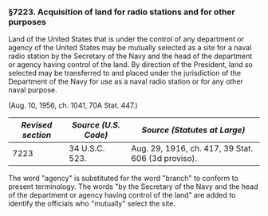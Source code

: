 ### §7223. Acquisition of land for radio stations and for other purposes ###

Land of the United States that is under the control of any department or agency of the United States may be mutually selected as a site for a naval radio station by the Secretary of the Navy and the head of the department or agency having control of the land. By direction of the President, land so selected may be transferred to and placed under the jurisdiction of the Department of the Navy for use as a naval radio station or for any other naval purpose.

(Aug. 10, 1956, ch. 1041, 70A Stat. 447.)

|*Revised section*|*Source (U.S. Code)*|           *Source (Statutes at Large)*           |
|-----------------|--------------------|--------------------------------------------------|
|      7223       |   34 U.S.C. 523.   |Aug. 29, 1916, ch. 417, 39 Stat. 606 (3d proviso).|

The word "agency" is substituted for the word "branch" to conform to present terminology. The words "by the Secretary of the Navy and the head of the department or agency having control of the land" are added to identify the officials who "mutually" select the site.